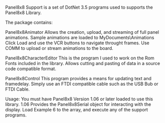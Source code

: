 Panel8x8 Support is a set of DotNet 3.5 programs
used to supports the Panel8x8 Library.

The package contains:

Panel8x8Animator
Allows the creation, upload, and streaming of full panel animations.
Sample animations are loaded to MyDocuments\Animations
Click Load and use the VCR buttons to navigate throught frames.
Use COMM to upload or stream animations to the board.

Panel8x8CharacterEditor
This is the program I used to work on the Rom Fonts included in the library.
Allows cutting and pasting of data in a source code compatible format.

Panel8x8Control
This program provides a means for updating text and framedelay.
Simply use an FTDI compatible cable such as the USB Bub or FTDI Cable.

Usage:
You must have Panel8x8 Version 1.06 or later loaded to use this library.
1.06 Provides the Panel8x8Serial object for interacting with the display.
Load Example 6 to the array, and execute any of the support programs.
